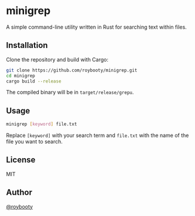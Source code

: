 # minigrep

A simple command-line utility written in Rust for searching text within files.

## Installation

Clone the repository and build with Cargo:

```bash
git clone https://github.com/roybooty/minigrep.git
cd minigrep
cargo build --release
```

The compiled binary will be in `target/release/grepu`.

## Usage

```bash
minigrep [keyword] file.txt
```

Replace `[keyword]` with your search term and `file.txt` with the name of the file you want to search.

## License

MIT

## Author

[@roybooty](https://github.com/roybooty)
